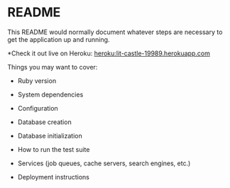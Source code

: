 # README

This README would normally document whatever steps are necessary to get the
application up and running.

*Check it out live on Heroku:  <heroku:lit-castle-19989.herokuapp.com>

Things you may want to cover:

* Ruby version

* System dependencies

* Configuration

* Database creation

* Database initialization

* How to run the test suite

* Services (job queues, cache servers, search engines, etc.)

* Deployment instructions
